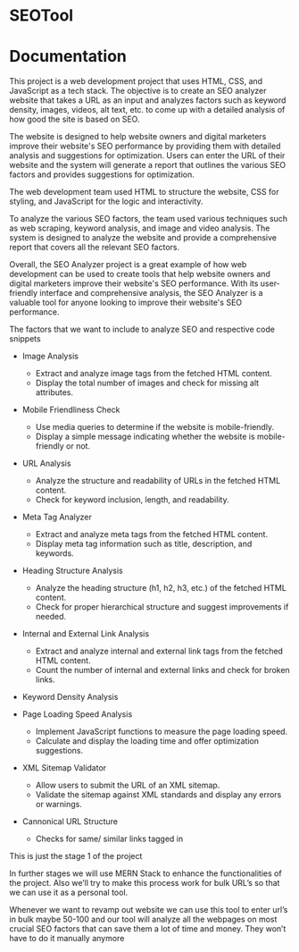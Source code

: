 # SEOTool

# Documentation

This project is a web development project that uses HTML, CSS, and JavaScript as a tech stack. The objective is to create an SEO analyzer website that takes a URL as an input and analyzes factors such as keyword density, images, videos, alt text, etc. to come up with a detailed analysis of how good the site is based on SEO.

The website is designed to help website owners and digital marketers improve their website's SEO performance by providing them with detailed analysis and suggestions for optimization. Users can enter the URL of their website and the system will generate a report that outlines the various SEO factors and provides suggestions for optimization.

The web development team used HTML to structure the website, CSS for styling, and JavaScript for the logic and interactivity. 

To analyze the various SEO factors, the team used various techniques such as web scraping, keyword analysis, and image and video analysis. The system is designed to analyze the website and provide a comprehensive report that covers all the relevant SEO factors.

Overall, the SEO Analyzer project is a great example of how web development can be used to create tools that help website owners and digital marketers improve their website's SEO performance. With its user-friendly interface and comprehensive analysis, the SEO Analyzer is a valuable tool for anyone looking to improve their website's SEO performance.

The factors that we want to include to analyze SEO and respective code snippets

- Image Analysis
    - Extract and analyze image tags from the fetched HTML content.
    - Display the total number of images and check for missing alt attributes.
    
    
- Mobile Friendliness Check
    - Use media queries to determine if the website is mobile-friendly.
    - Display a simple message indicating whether the website is mobile-friendly or not.
    
- URL Analysis
    - Analyze the structure and readability of URLs in the fetched HTML content.
    - Check for keyword inclusion, length, and readability.
    
- Meta Tag Analyzer
    - Extract and analyze meta tags from the fetched HTML content.
    - Display meta tag information such as title, description, and keywords.
    
     
- Heading Structure Analysis
    - Analyze the heading structure (h1, h2, h3, etc.) of the fetched HTML content.
    - Check for proper hierarchical structure and suggest improvements if needed.
    
- Internal and External Link Analysis
    - Extract and analyze internal and external link tags from the fetched HTML content.
    - Count the number of internal and external links and check for broken links.
    
   
    
- Keyword Density Analysis
 
- Page Loading Speed Analysis
    - Implement JavaScript functions to measure the page loading speed.
    - Calculate and display the loading time and offer optimization suggestions.
    
   
- XML Sitemap Validator
    - Allow users to submit the URL of an XML sitemap.
    - Validate the sitemap against XML standards and display any errors or warnings.
    
   
- Cannonical URL Structure
    - Checks for same/ similar links tagged in <a>


This is just the stage 1 of the project 

In further stages we will use MERN Stack to enhance the functionalities of the project. Also we’ll try to make this process work for bulk URL’s so that we can use it as a personal tool. 

Whenever we want to revamp out website we can use this tool to enter url’s in bulk maybe 50-100 and our tool will analyze all the webpages on most crucial SEO factors that can save them a lot of time and money. They won’t have to do it manually anymore
